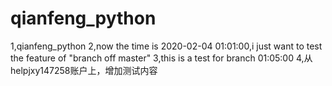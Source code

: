 # qianfeng_python
1,qianfeng_python
2,now the time is 2020-02-04 01:01:00,i just want to test the feature of "branch off master"
3,this is a test for branch 01:05:00
4,从helpjxy147258账户上，增加测试内容
